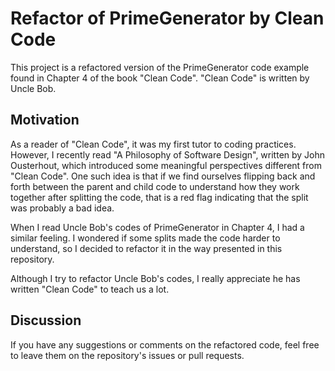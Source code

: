 # Refactor of PrimeGenerator by Clean Code

This project is a refactored version of the PrimeGenerator code example found in Chapter 4 of the book "Clean Code". "Clean Code" is written by Uncle Bob.

## Motivation

As a reader of "Clean Code", it was my first tutor to coding practices. However, I recently read "A Philosophy of Software Design", written by John Ousterhout, which introduced some meaningful perspectives different from "Clean Code". One such idea is that if we find ourselves flipping back and forth between the parent and child code to understand how they work together after splitting the code, that is a red flag indicating that the split was probably a bad idea.

When I read Uncle Bob's codes of PrimeGenerator in Chapter 4, I had a similar feeling. I wondered if some splits made the code harder to understand, so I decided to refactor it in the way presented in this repository.

Although I try to refactor Uncle Bob's codes, I really appreciate he has written "Clean Code" to teach us a lot.

## Discussion

If you have any suggestions or comments on the refactored code, feel free to leave them on the repository's issues or pull requests.
